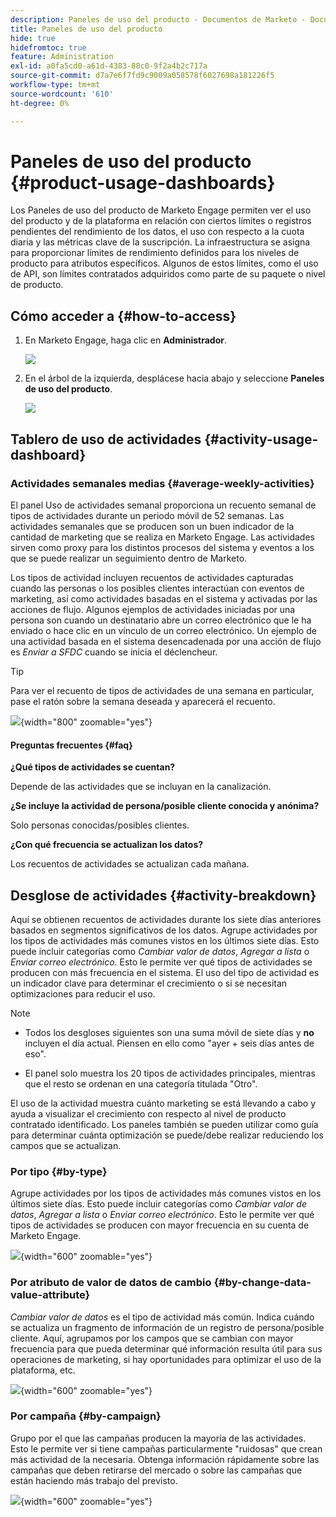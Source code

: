```yaml
---
description: Paneles de uso del producto - Documentos de Marketo - Documentación del producto
title: Paneles de uso del producto
hide: true
hidefromtoc: true
feature: Administration
exl-id: a0fa5cd0-a61d-4383-88c0-9f2a4b2c717a
source-git-commit: d7a7e6f7fd9c9009a058578f6027698a181226f5
workflow-type: tm+mt
source-wordcount: '610'
ht-degree: 0%

---
```


# Paneles de uso del producto {#product-usage-dashboards}

Los Paneles de uso del producto de Marketo Engage permiten ver el uso del producto y de la plataforma en relación con ciertos límites o registros pendientes del rendimiento de los datos, el uso con respecto a la cuota diaria y las métricas clave de la suscripción. La infraestructura se asigna para proporcionar límites de rendimiento definidos para los niveles de producto para atributos específicos. Algunos de estos límites, como el uso de API, son límites contratados adquiridos como parte de su paquete o nivel de producto.

## Cómo acceder a {#how-to-access}

1. En Marketo Engage, haga clic en **Administrador**.

   ![](assets/product-usage-dashboards-1.png)

1. En el árbol de la izquierda, desplácese hacia abajo y seleccione **Paneles de uso del producto**.

   ![](assets/product-usage-dashboards-2.png)

## Tablero de uso de actividades {#activity-usage-dashboard}

### Actividades semanales medias {#average-weekly-activities}

El panel Uso de actividades semanal proporciona un recuento semanal de tipos de actividades durante un periodo móvil de 52 semanas. Las actividades semanales que se producen son un buen indicador de la cantidad de marketing que se realiza en Marketo Engage. Las actividades sirven como proxy para los distintos procesos del sistema y eventos a los que se puede realizar un seguimiento dentro de Marketo.

Los tipos de actividad incluyen recuentos de actividades capturadas cuando las personas o los posibles clientes interactúan con eventos de marketing, así como actividades basadas en el sistema y activadas por las acciones de flujo. Algunos ejemplos de actividades iniciadas por una persona son cuando un destinatario abre un correo electrónico que le ha enviado o hace clic en un vínculo de un correo electrónico. Un ejemplo de una actividad basada en el sistema desencadenada por una acción de flujo es _Enviar a SFDC_ cuando se inicia el déclencheur.

>[!TIP]
>
>Para ver el recuento de tipos de actividades de una semana en particular, pase el ratón sobre la semana deseada y aparecerá el recuento.

![](assets/product-usage-dashboards-3.png){width="800" zoomable="yes"}

#### Preguntas frecuentes {#faq}

**¿Qué tipos de actividades se cuentan?**

Depende de las actividades que se incluyan en la canalización.

**¿Se incluye la actividad de persona/posible cliente conocida y anónima?**

Solo personas conocidas/posibles clientes.

**¿Con qué frecuencia se actualizan los datos?**

Los recuentos de actividades se actualizan cada mañana.

## Desglose de actividades {#activity-breakdown}

Aquí se obtienen recuentos de actividades durante los siete días anteriores basados en segmentos significativos de los datos. Agrupe actividades por los tipos de actividades más comunes vistos en los últimos siete días. Esto puede incluir categorías como _Cambiar valor de datos_, _Agregar a lista_ o _Enviar correo electrónico_. Esto le permite ver qué tipos de actividades se producen con más frecuencia en el sistema. El uso del tipo de actividad es un indicador clave para determinar el crecimiento o si se necesitan optimizaciones para reducir el uso.

>[!NOTE]
>
>* Todos los desgloses siguientes son una suma móvil de siete días y **no** incluyen el día actual. Piensen en ello como &quot;ayer + seis días antes de eso&quot;.
>
>* El panel solo muestra los 20 tipos de actividades principales, mientras que el resto se ordenan en una categoría titulada &quot;Otro&quot;.

El uso de la actividad muestra cuánto marketing se está llevando a cabo y ayuda a visualizar el crecimiento con respecto al nivel de producto contratado identificado. Los paneles también se pueden utilizar como guía para determinar cuánta optimización se puede/debe realizar reduciendo los campos que se actualizan.

### Por tipo {#by-type}

Agrupe actividades por los tipos de actividades más comunes vistos en los últimos siete días. Esto puede incluir categorías como _Cambiar valor de datos_, _Agregar a lista_ o _Enviar correo electrónico_. Esto le permite ver qué tipos de actividades se producen con mayor frecuencia en su cuenta de Marketo Engage.

![](assets/product-usage-dashboards-4.png){width="600" zoomable="yes"}


### Por atributo de valor de datos de cambio {#by-change-data-value-attribute}

_Cambiar valor de datos_ es el tipo de actividad más común. Indica cuándo se actualiza un fragmento de información de un registro de persona/posible cliente. Aquí, agrupamos por los campos que se cambian con mayor frecuencia para que pueda determinar qué información resulta útil para sus operaciones de marketing, si hay oportunidades para optimizar el uso de la plataforma, etc.

![](assets/product-usage-dashboards-5.png){width="600" zoomable="yes"}

### Por campaña {#by-campaign}

Grupo por el que las campañas producen la mayoría de las actividades. Esto le permite ver si tiene campañas particularmente &quot;ruidosas&quot; que crean más actividad de la necesaria. Obtenga información rápidamente sobre las campañas que deben retirarse del mercado o sobre las campañas que están haciendo más trabajo del previsto.

![](assets/product-usage-dashboards-6.png){width="600" zoomable="yes"}
